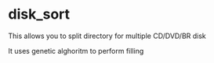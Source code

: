 # disk_sort
This allows you to split directory for multiple CD/DVD/BR disk

It uses genetic alghoritm to perform filling
